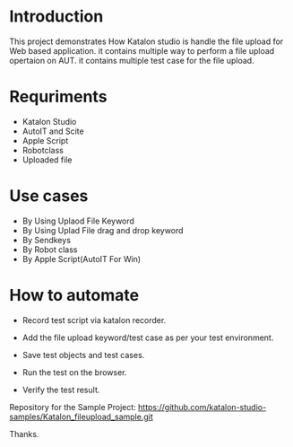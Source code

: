 
# Introduction

This project demonstrates How Katalon studio is handle the file upload for Web based application. it contains multiple way to perform a file upload opertaion on AUT.
it contains multiple test case for the file upload.

# Requriments

* Katalon Studio
* AutoIT and Scite
* Apple Script
* Robotclass
* Uploaded file

# Use cases

* By Using Uplaod File Keyword
* By Using Uplad File drag and drop keyword
* By Sendkeys
* By Robot class
* By Apple Script(AutoIT For Win)

# How to automate

* Record test script via katalon recorder.

* Add the file upload keyword/test case as per your test environment.

* Save test objects and test cases.

* Run the test on the browser.

* Verify the test result.

Repository for the Sample Project: https://github.com/katalon-studio-samples/Katalon_fileupload_sample.git

Thanks.

